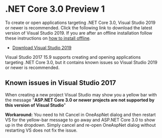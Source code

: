 # .NET Core 3.0 Preview 1

To create or open applications targeting .NET Core 3.0, Visual Studio 2019 or newer is recommended. Click the following link to download the latest version of Visual Studio 2019. If you are after an offline installation follow these instructions on [how to install offline](https://docs.microsoft.com/visualstudio/install/create-an-offline-installation-of-visual-studio).

* [Download Visual Studio 2019](https://visualstudio.microsoft.com/vs/preview/)

Visual Studio 2017 15.9 supports creating and opening applications targeting .NET Core 3.0, but it contains known issues so Visual Studio 2019 or newer is recommended.

## Known issues in Visual Studio 2017

When creating a new project Visual Studio may show you a yellow bar with the message 
"**ASP.NET Core 3.0 or newer projects are not supported by this version of Visual Studio**"

**Workaround:** You need to hit Cancel in OneAspNet dialog and then restart VS for the yellow-bar message to go away and ASP.NET Core 3.0 to show up in the dropdown. Simply cancel and re-open OneAspNet dialog without restarting VS does not fix the issue.
